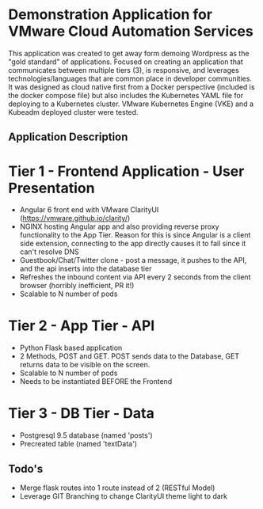 # Demonstration Application for VMware Cloud Automation Services 

This application was created to get away form demoing Wordpress as the "gold standard" of applications. Focused on creating an application that communicates between multiple tiers (3), is responsive, and leverages technologies/languages that are common place in developer communities. It was designed as cloud native first from a Docker perspective (included is the docker compose file) but also includes the Kubernetes YAML file for deploying to a Kubernetes cluster. VMware Kubernetes Engine (VKE) and a Kubeadm deployed cluster were tested. 

## Application Description 

# Tier 1 - Frontend Application - User Presentation 

* Angular 6 front end with VMware ClarityUI (https://vmware.github.io/clarity/)
* NGINX hosting Angular app and also providing reverse proxy functionality to the App Tier. Reason for this is since Angular is a client side extension, connecting to the app directly causes it to fail since it can't resolve DNS
* Guestbook/Chat/Twitter clone - post a message, it pushes to the API, and the api inserts into the database tier 
* Refreshes the inbound content via API every 2 seconds from the client browser (horribly inefficient, PR it!)
* Scalable to N number of pods

# Tier 2 - App Tier - API 

* Python Flask based application
* 2 Methods, POST and GET. POST sends data to the Database, GET returns data to be visible on the screen.
* Scalable to N number of pods 
* Needs to be instantiated BEFORE the Frontend

# Tier 3 - DB Tier - Data 

* Postgresql 9.5 database (named 'posts')
* Precreated table (named 'textData') 


## Todo's

* Merge flask routes into 1 route instead of 2 (RESTful Model) 
* Leverage GIT Branching to change ClarityUI theme light to dark 

